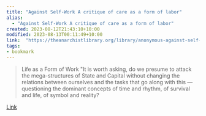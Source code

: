 ```yaml
---
title: "Against Self-Work A critique of care as a form of labor"
alias:
  - "Against Self-Work A critique of care as a form of labor"
created: 2023-08-12T21:43:10+10:00
modified: 2023-08-13T00:11:49+10:00
link:  "https://theanarchistlibrary.org/library/anonymous-against-self-work"
tags:
- bookmark
---
```


> Life as a Form of Work "It is worth asking, do we presume to attack the mega-structures of State and Capital without changing the relations between ourselves and the tasks that go along with this — questioning the dominant concepts of time and rhythm, of survival and life, of symbol and reality?

[Link](https://theanarchistlibrary.org/library/anonymous-against-self-work)